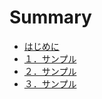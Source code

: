# Summary

- [はじめに](README.md)
- [１．サンプル](1_sample/README.md)
- [２．サンプル](2_sample/README.md)
- [３．サンプル](3_sample/README.md)
